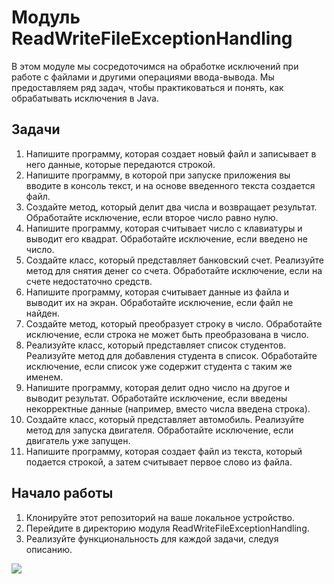 # Модуль ReadWriteFileExceptionHandling

В этом модуле мы сосредоточимся на обработке исключений при работе с файлами и другими операциями ввода-вывода. Мы предоставляем ряд задач, чтобы практиковаться и понять, как обрабатывать исключения в Java.

## Задачи

1. Напишите программу, которая создает новый файл и записывает в него данные, которые передаются строкой.
2. Напишите программу, в которой при запуске приложения вы вводите в консоль текст, и на основе введенного текста создается файл.
3. Создайте метод, который делит два числа и возвращает результат. Обработайте исключение, если второе число равно нулю.
4. Напишите программу, которая считывает число с клавиатуры и выводит его квадрат. Обработайте исключение, если введено не число.
5. Создайте класс, который представляет банковский счет. Реализуйте метод для снятия денег со счета. Обработайте исключение, если на счете недостаточно средств.
6. Напишите программу, которая считывает данные из файла и выводит их на экран. Обработайте исключение, если файл не найден.
7. Создайте метод, который преобразует строку в число. Обработайте исключение, если строка не может быть преобразована в число.
8. Реализуйте класс, который представляет список студентов. Реализуйте метод для добавления студента в список. Обработайте исключение, если список уже содержит студента с таким же именем.
9. Напишите программу, которая делит одно число на другое и выводит результат. Обработайте исключение, если введены некорректные данные (например, вместо числа введена строка).
10. Создайте класс, который представляет автомобиль. Реализуйте метод для запуска двигателя. Обработайте исключение, если двигатель уже запущен.
11. Напишите программу, которая создает файл из текста, который подается строкой, а затем считывает первое слово из файла.

## Начало работы

1. Клонируйте этот репозиторий на ваше локальное устройство.
2. Перейдите в директорию модуля ReadWriteFileExceptionHandling.
3. Реализуйте функциональность для каждой задачи, следуя описанию.

  ![](../../../materials/core-3-io.png)